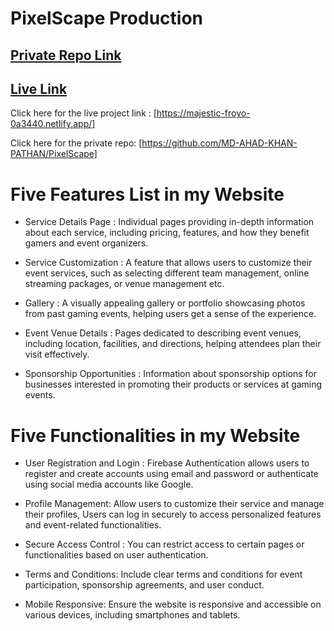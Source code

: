 # PixelScape Production

## [ Private Repo Link](https://github.com/MD-AHAD-KHAN-PATHAN/PixelScape)

## [ Live Link ](https://majestic-froyo-0a3440.netlify.app/)

Click here for the live project link : [https://majestic-froyo-0a3440.netlify.app/]

Click here for the private repo: [https://github.com/MD-AHAD-KHAN-PATHAN/PixelScape]

# Five Features List in my Website

- Service Details Page : Individual pages providing in-depth information about each service, including pricing, features, and how they benefit gamers and event organizers.

- Service Customization : A feature that allows users to customize their event services, such as selecting different team management, online streaming packages, or venue management etc.

- Gallery : A visually appealing gallery or portfolio showcasing photos from past gaming events, helping users get a sense of the experience.

- Event Venue Details : Pages dedicated to describing event venues, including location, facilities, and directions, helping attendees plan their visit effectively.

- Sponsorship Opportunities : Information about sponsorship options for businesses interested in promoting their products or services at gaming events.


# Five Functionalities in my Website

- User Registration and Login : Firebase Authentication allows users to register and create accounts using email and password or authenticate using social media accounts like Google.

- Profile Management: Allow users to customize their service and manage their profiles, Users can log in securely to access personalized features and event-related functionalities.

- Secure Access Control : You can restrict access to certain pages or functionalities based on user authentication.

- Terms and Conditions: Include clear terms and conditions for event participation, sponsorship agreements, and user conduct.

- Mobile Responsive: Ensure the website is responsive and accessible on various devices, including smartphones and tablets.
